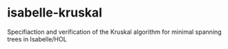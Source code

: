# isabelle-kruskal
Specifiaction and verification of the Kruskal algorithm for minimal spanning trees in Isabelle/HOL
